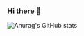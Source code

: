 ### Hi there 👋

![Anurag's GitHub stats](https://github-readme-stats.vercel.app/api?username=rlaxodud214&show_icons=true&theme=radical)


<!--
프로그래머스 뱃지는 없나,,,
**rlaxodud214/rlaxodud214** is a ✨ _special_ ✨ repository because its `README.md` 
(this file) appears on your GitHub profile.

[![Solved.ac](http://mazassumnida.wtf/api/v2/generate_badge?boj=rlaxodud214)](https://solved.ac/rlaxodud214)

Here are some ideas to get you started:

- 🔭 I’m currently working on ...
- 🌱 I’m currently learning ...
- 👯 I’m looking to collaborate on ...
- 🤔 I’m looking for help with ...
- 💬 Ask me about ...
- 📫 How to reach me: ...
- 😄 Pronouns: ...
- ⚡ Fun fact: ...
-->
